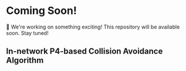 # Coming Soon!
👋 We're working on something exciting! This repository will be available soon. Stay tuned!

## In-network P4-based Collision Avoidance Algorithm
